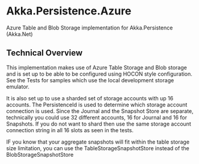 # Akka.Persistence.Azure
Azure Table and Blob Storage implementation for Akka.Persistence (Akka.Net)

## Technical Overview

This implementation makes use of Azure Table Storage and Blob storage and is set up to be able to be configured using HOCON style configuration.
See the Tests for samples which use the local development storage emulator.

It is also set up to use a sharded set of storage accounts with up 16 accounts.  The PersistenceId is used to determine which
storage account connection is used.  Since the Journal and the Snapshot Store are separate, technically you could use 32 different 
accounts, 16 for Journal and 16 for Snapshots.  If you do not want to shard then use the same storage account connection string in all
16 slots as seen in the tests.

IF you know that your aggregate snapshots will fit within the table storage size limitation, you can use the TableStorageSnapshotStore instead of the BlobStorageSnapshotStore
